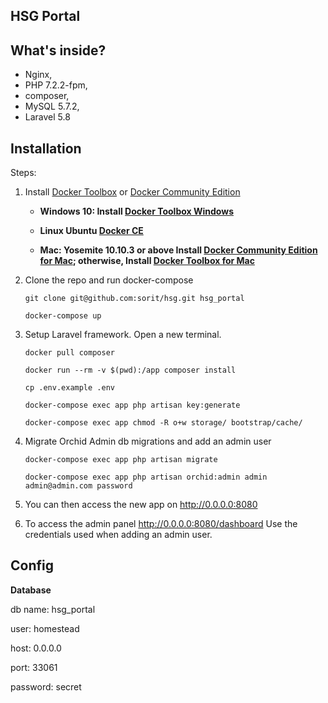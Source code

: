 ## HSG Portal

## What's inside?
* Nginx,
* PHP 7.2.2-fpm,
* composer,
* MySQL 5.7.2,
* Laravel 5.8

## Installation
Steps:

1. Install [Docker Toolbox](https://docs.docker.com/toolbox/overview/) or [Docker Community Edition](https://store.docker.com/search?type=edition&offering=community) 

   * **Windows 10: Install [Docker Toolbox Windows](https://docs.docker.com/docker-for-windows/)**
   
   * **Linux Ubuntu [Docker CE](https://docs.docker.com/install/linux/docker-ce/ubuntu/)**

   * **Mac: Yosemite 10.10.3 or above Install [Docker Community Edition for Mac](https://store.docker.com/editions/community/docker-ce-desktop-mac); otherwise, Install [Docker Toolbox for Mac](https://docs.docker.com/docker-for-mac/)**

2. Clone the repo and run docker-compose

    ```git clone git@github.com:sorit/hsg.git hsg_portal```

    ```docker-compose up```

3. Setup Laravel framework. Open a new terminal.

    ```docker pull composer```

    ```docker run --rm -v $(pwd):/app composer install```

    ```cp .env.example .env```

    ```docker-compose exec app php artisan key:generate```

    ```docker-compose exec app chmod -R o+w storage/ bootstrap/cache/```

4. Migrate Orchid Admin db migrations and add an admin user

    ```docker-compose exec app php artisan migrate```
    
    ```docker-compose exec app php artisan orchid:admin admin admin@admin.com password```

5. You can then access the new app on http://0.0.0.0:8080
6. To access the admin panel http://0.0.0.0:8080/dashboard
   Use the credentials used when adding an admin user.

## Config
**Database**

 db name: hsg_portal 
 
 user: homestead
 
 host: 0.0.0.0
 
 port: 33061
 
 password: secret


